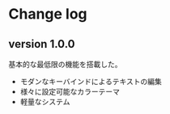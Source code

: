 # Change log

## version 1.0.0

基本的な最低限の機能を搭載した。

- モダンなキーバインドによるテキストの編集
- 様々に設定可能なカラーテーマ
- 軽量なシステム
